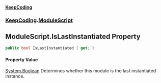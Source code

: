 #### [KeepCoding](index.md 'index')
### [KeepCoding](KeepCoding.md 'KeepCoding').[ModuleScript](KeepCoding_ModuleScript.md 'KeepCoding.ModuleScript')
## ModuleScript.IsLastInstantiated Property
```csharp
public bool IsLastInstantiated { get; }
```
#### Property Value
[System.Boolean](https://docs.microsoft.com/en-us/dotnet/api/System.Boolean 'System.Boolean')
Determines whether this module is the last instantiated instance.  
